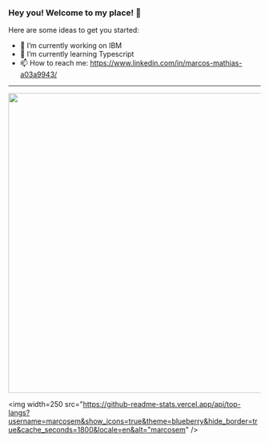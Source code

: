 ### Hey you! Welcome to my place! 👋

Here are some ideas to get you started:

- 🔭 I’m currently working on IBM
- 🌱 I’m currently learning Typescript
- 📫 How to reach me: https://www.linkedin.com/in/marcos-mathias-a03a9943/

<hr>

<p align="center" style="display: flex; align-items: center; justify-content: space-around">
<img width=600 src="https://github-readme-stats.vercel.app/api?username=marcosem&theme=blueberry&show_icons=true" />
 
<img width=250 src="https://github-readme-stats.vercel.app/api/top-langs?username=marcosem&show_icons=true&theme=blueberry&hide_border=true&cache_seconds=1800&locale=en&alt="marcosem" />

</p>
